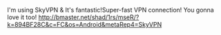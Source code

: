 I'm using SkyVPN & It's fantastic!Super-fast VPN connection! You gonna love it too! http://bmaster.net/shad/1rs/mseR/?k=894BF28C&c=FC&os=Android&metaRep4=SkyVPN
